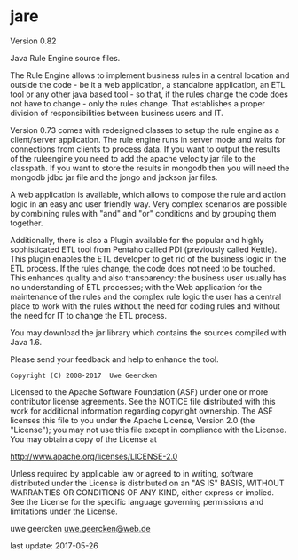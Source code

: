 jare
====

Version 0.82

Java Rule Engine source files.

The Rule Engine allows to implement business rules in a central location and outside the code - be it a web application, a standalone application, an ETL tool or any other java based tool - so that, if the rules change the code does not have to change - only the rules change.
That establishes a proper division of responsibilities between business users and IT.

Version 0.73 comes with redesigned classes to setup the rule engine as a client/server application. The rule engine runs in server mode and waits for connections from clients to process data. If you want to output the results of the ruleengine you need to add the apache velocity jar file to the classpath. If you want to store the results in mongodb then you will need the mongodb jdbc jar file and the jongo and jackson jar files.

A web application is available, which allows to compose the rule and action logic in an easy and user friendly way. Very complex scenarios are possible by combining rules with "and" and "or" conditions and by grouping them together.

Additionally, there is also a Plugin available for the popular and highly sophisticated ETL tool from Pentaho called PDI (previously called Kettle). This plugin enables the ETL developer to get rid of the business logic in the ETL process. If the rules change, the code does not need to be touched. This enhances quality and also transparency: the business user usually has no understanding of ETL processes; with the Web application for the maintenance of the rules and the complex rule logic the user has a central place to work with the rules without the need for coding rules and without the need for IT to change the ETL process.

You may download the jar library which contains the sources compiled with Java 1.6.

Please send your feedback and help to enhance the tool.

    Copyright (C) 2008-2017  Uwe Geercken


 Licensed to the Apache Software Foundation (ASF) under one
 or more contributor license agreements.  See the NOTICE file
 distributed with this work for additional information
 regarding copyright ownership.  The ASF licenses this file
 to you under the Apache License, Version 2.0 (the
 "License"); you may not use this file except in compliance
 with the License.  You may obtain a copy of the License at

   http://www.apache.org/licenses/LICENSE-2.0

 Unless required by applicable law or agreed to in writing,
 software distributed under the License is distributed on an
 "AS IS" BASIS, WITHOUT WARRANTIES OR CONDITIONS OF ANY
 KIND, either express or implied.  See the License for the
 specific language governing permissions and limitations
 under the License.


uwe geercken
uwe.geercken@web.de

last update: 2017-05-26
